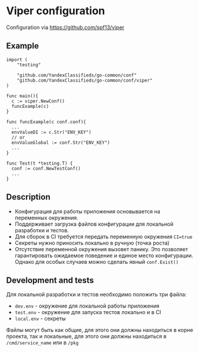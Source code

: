 # Viper configuration

Configuration via https://github.com/spf13/viper

## Example

```
import (
	"testing"

	"github.com/YandexClassifieds/go-common/conf"
	"github.com/YandexClassifieds/go-common/conf/viper"
)
	
func main(){
  c := viper.NewConf()
  funcExample(c)
}

func funcExample(c conf.conf){
  ...
  envValueDI := c.Str("ENV_KEY")
  // or
  envValueGlobal := conf.Str("ENV_KEY")
  ...
}
```

```
func Test(t *testing.T) {
  conf := conf.NewTestConf()
  ...
}
```

## Description

- Конфигурация для работы приложения основывается на переменных окружения.
- Поддерживает загрузка файлов конфигурации для локальной разработки и тестов.
- Для сборок в CI требуется передать переменную окружения `CI=true`  
- Секреты нужно приносить локально в ручную (точка роста)
- Отсутствие переменной окружения вызовет панику. Это позволяет гарантировать ожидаемое поведение и единое место конфигурации. 
Однако для особых случаев можно сделать явный `conf.Exist()`

## Development and tests

Для локальной разработки и тестов необходимо положить три файла:
- `dev.env` - окружение для локальной работы приложения
- `test.env` - окружение для запуска тестов локально и в CI
- `local.env` - секреты

Файлы могут быть как общие, для этого они должны находиться в корне проекта, 
так и локальные, для этого они должны находиться в `/cmd/service_name` или в `/pkg`
